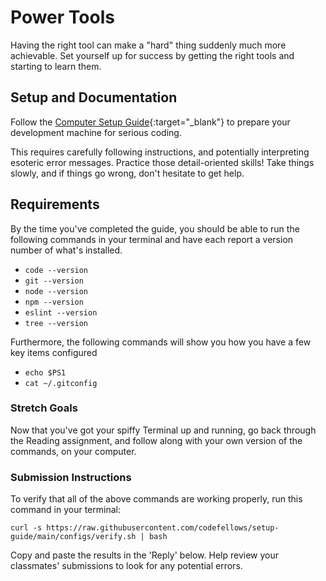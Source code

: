 # Power Tools

Having the right tool can make a "hard" thing suddenly much more achievable. Set yourself up for success by getting the right tools and starting to learn them.

## Setup and Documentation

Follow the [Computer Setup Guide](https://codefellows.github.io/setup-guide/){:target="_blank"} to prepare your development machine for serious coding.

This requires carefully following instructions, and potentially interpreting esoteric error messages. Practice those detail-oriented skills! Take things slowly, and if things go wrong, don't hesitate to get help.

## Requirements

By the time you've completed the guide, you should be able to run the following commands in your terminal and have each report a version number of what's installed.

- `code --version`
- `git --version`
- `node --version`
- `npm --version`
- `eslint --version`
- `tree --version`

Furthermore, the following commands will show you how you have a few key items configured

- `echo $PS1`
- `cat ~/.gitconfig`

### Stretch Goals

Now that you've got your spiffy Terminal up and running, go back through the Reading assignment, and follow along with your own version of the commands, on your computer.

### Submission Instructions

To verify that all of the above commands are working properly, run this command in your terminal: 

`curl -s https://raw.githubusercontent.com/codefellows/setup-guide/main/configs/verify.sh | bash`

Copy and paste the results in the 'Reply' below. Help review your classmates' submissions to look for any potential errors.
